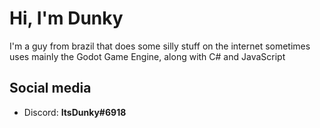 # Hi, I'm Dunky
I'm a guy from brazil that does some silly stuff on the internet sometimes
uses mainly the Godot Game Engine, along with C# and JavaScript

## Social media
- Discord: **ItsDunky#6918**
